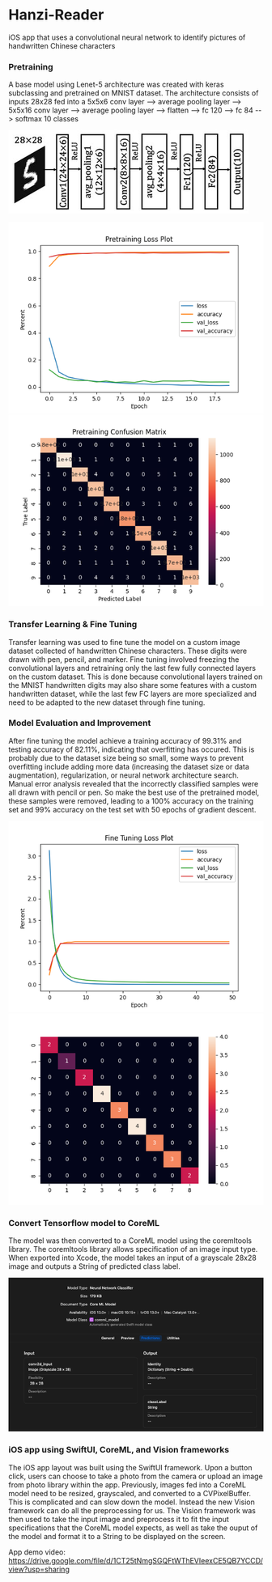 # Hanzi-Reader
iOS app that uses a convolutional neural network to identify pictures of handwritten Chinese characters 

### Pretraining
A base model using Lenet-5 architecture was created with keras subclassing and pretrained on MNIST dataset. The architecture consists of inputs 28x28 fed into a 5x5x6 conv layer --> average pooling layer --> 5x5x16 conv layer --> average pooling layer --> flatten --> fc 120 --> fc 84 --> softmax 10 classes

![Lenet-5 Architecture](lenet-5.jpeg)

![Pretraining loss plot](results/Pretraining_Loss_Plot.png)
![Pretraining confusion matrix](results/pretraining_cm.png)

### Transfer Learning & Fine Tuning
Transfer learning was used to fine tune the model on a custom image dataset collected of handwritten Chinese characters. These digits were drawn with pen, pencil, and marker. Fine tuning involved freezing the convolutional layers and retraining only the last few fully connected layers on the custom dataset. This is done because convolutional layers trained on the MNIST handwritten digits may also share some features with a custom handwritten dataset, while the last few FC layers are more specialized and need to be adapted to the new dataset through fine tuning. 

### Model Evaluation and Improvement 
After fine tuning the model achieve a training accuracy of 99.31% and testing accuracy of 82.11%, indicating that overfitting has occured. This is probably due to the dataset size being so small, some ways to prevent overfitting include adding more data (increasing the dataset size or data augmentation), regularization, or neural network architecture search. Manual error analysis revealed that the incorrectly classified samples were all drawn with pencil or pen. So make the best use of the pretrained model, these samples were removed, leading to a 100% accuracy on the training set and 99% accuracy on the test set with 50 epochs of gradient descent. 

![Fine tuning loss plot](results/Finetuning_Loss_Plot.png)
![Fine tuning confusion matrix](results/finetuning_cm2.png)


### Convert Tensorflow model to CoreML
The model was then converted to a CoreML model using the coremltools library. The coremltools library allows specification of an image input type. When exported into Xcode, the model takes an input of a grayscale 28x28 image and outputs a String of predicted class label. 

![Model input and output](coreml_input_output.png)

### iOS app using SwiftUI, CoreML, and Vision frameworks 
The iOS app layout was built using the SwiftUI framework. Upon a button click, users can choose to take a photo from the camera or upload an image from photo library within the app. Previously, images fed into a CoreML model need to be resized, grayscaled, and converted to a CVPixelBuffer. This is complicated and can slow down the model. Instead the new Vision framework can do all the preprocessing for us. The Vision framework was then used to take the input image and preprocess it to fit the input specifications that the CoreML model expects, as well as take the ouput of the model and format it to a String to be displayed on the screen. 

App demo video: 
https://drive.google.com/file/d/1CT25tNmgSGQFtWThEVIeexCE5QB7YCCD/view?usp=sharing







